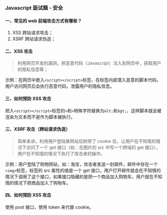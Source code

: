 ### Javascript 面试题 - 安全

#### 一、常见的 web 前端攻击方式有哪些？

1. XSS 跨站请求攻击；
2. XSRF 跨站请求伪造；

#### 二、XSS 攻击

> 利用网页开发的漏洞，把恶意代码（Javascript）注入到网页中，获取用户的隐私信息等；

示例：在网页中嵌入`<script></script>`标签，在标签内部潜入恶意的脚本代码，用户访问网页后会执行恶意代码，泄露用户的隐私信息。

#### 三、如何预防 XSS 攻击

把入`<script></script>`标签的`<`和`>`特殊字符替换为`&lt;`和`$gt;`，这样脚本就会被渲染为文本而不是作为脚本被执行。

#### 三、XSRF 攻击（跨站请求伪造）

> 简单来讲，利用用户登陆某网站后附带了 cookie 后，让用户在不知情的情况下访问了一个 get 接口（如：在图片的 src 中写一个跨域的 get 接口），用户在不知情的情况下执行了攻击者的操作。

示例：用户登陆了购物网站，如：淘宝，攻击者发送一封邮件，邮件中存在一个`<img>`标签，标签的 src 属性的值是一个 get 接口，用户打开邮件就会在不知情的情况下调用了这个接口，如果接口隐藏的是把一个商品加入购物车，用户就在不知情的情况下把商品加入了购物车。

#### 四、如何预防 XSS 攻击

使用 post 接口，使用 token 来代替 cookie。
